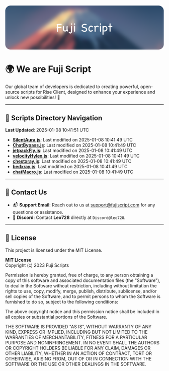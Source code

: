 ![Banner](.github/b.webp)

# 🌍 **We are Fuji Script**

Our global team of developers is dedicated to creating powerful, open-source scripts for Rise Client, designed to enhance your experience and unlock new possibilities! 🌟

---
<!-- SCRIPTS_NAVIGATION_START -->
## 📂 **Scripts Directory Navigation**

**Last Updated**: 2025-01-08 10:41:51 UTC

- **[SilentAura.js](scripts/SilentAura.js)**: Last modified on 2025-01-08 10:41:49 UTC
- **[ChatBypass.js](scripts/ChatBypass.js)**: Last modified on 2025-01-08 10:41:49 UTC
- **[jetpackFly.js](scripts/jetpackFly.js)**: Last modified on 2025-01-08 10:41:49 UTC
- **[velocityHylex.js](scripts/velocityHylex.js)**: Last modified on 2025-01-08 10:41:49 UTC
- **[chestxray.js](scripts/chestxray.js)**: Last modified on 2025-01-08 10:41:49 UTC
- **[bedxray.js](scripts/bedxray.js)**: Last modified on 2025-01-08 10:41:49 UTC
- **[chatMacro.js](scripts/chatMacro.js)**: Last modified on 2025-01-08 10:41:49 UTC

<!-- SCRIPTS_NAVIGATION_END -->

---

## 💬 **Contact Us**  
- 📬 **Support Email**: Reach out to us at [support@fujiscript.com](mailto:support@fujiscript.com) for any questions or assistance.  
- 💬 **Discord**: Contact **Leo728** directly at `Discord@leo728`.

---

## 📜 **License**

This project is licensed under the MIT License.  

**MIT License**  
Copyright (c) 2023 Fuji Scripts  

Permission is hereby granted, free of charge, to any person obtaining a copy of this software and associated documentation files (the "Software"), to deal in the Software without restriction, including without limitation the rights to use, copy, modify, merge, publish, distribute, sublicense, and/or sell copies of the Software, and to permit persons to whom the Software is furnished to do so, subject to the following conditions:  

The above copyright notice and this permission notice shall be included in all copies or substantial portions of the Software.  

THE SOFTWARE IS PROVIDED "AS IS", WITHOUT WARRANTY OF ANY KIND, EXPRESS OR IMPLIED, INCLUDING BUT NOT LIMITED TO THE WARRANTIES OF MERCHANTABILITY, FITNESS FOR A PARTICULAR PURPOSE AND NONINFRINGEMENT. IN NO EVENT SHALL THE AUTHORS OR COPYRIGHT HOLDERS BE LIABLE FOR ANY CLAIM, DAMAGES OR OTHER LIABILITY, WHETHER IN AN ACTION OF CONTRACT, TORT OR OTHERWISE, ARISING FROM, OUT OF OR IN CONNECTION WITH THE SOFTWARE OR THE USE OR OTHER DEALINGS IN THE SOFTWARE.  
